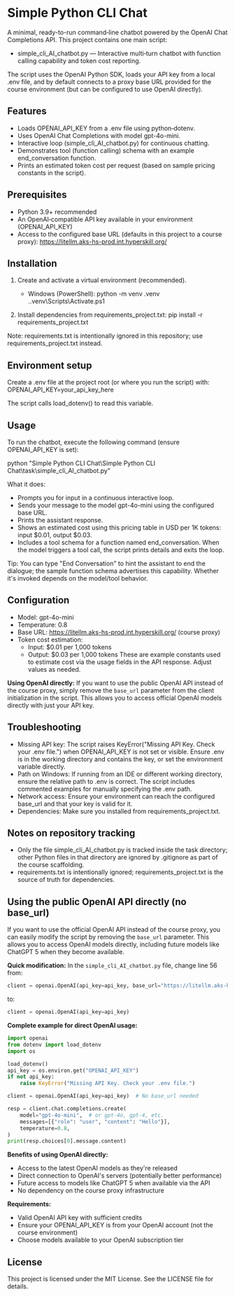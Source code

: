 # Simple Python CLI Chat

A minimal, ready-to-run command‑line chatbot powered by the OpenAI Chat Completions API. This project contains one main script:
- simple_cli_AI_chatbot.py — Interactive multi‑turn chatbot with function calling capability and token cost reporting.

The script uses the OpenAI Python SDK, loads your API key from a local .env file, and by default connects to a proxy base URL provided for the course environment (but can be configured to use OpenAI directly).


## Features
- Loads OPENAI_API_KEY from a .env file using python‑dotenv.
- Uses OpenAI Chat Completions with model gpt-4o-mini.
- Interactive loop (simple_cli_AI_chatbot.py) for continuous chatting.
- Demonstrates tool (function calling) schema with an example end_conversation function.
- Prints an estimated token cost per request (based on sample pricing constants in the script).


## Prerequisites
- Python 3.9+ recommended
- An OpenAI‑compatible API key available in your environment (OPENAI_API_KEY)
- Access to the configured base URL (defaults in this project to a course proxy):
  https://litellm.aks-hs-prod.int.hyperskill.org/


## Installation
1) Create and activate a virtual environment (recommended).
   - Windows (PowerShell):
     python -m venv .venv
     .\.venv\Scripts\Activate.ps1

2) Install dependencies from requirements_project.txt:
   pip install -r requirements_project.txt

Note: requirements.txt is intentionally ignored in this repository; use requirements_project.txt instead.


## Environment setup
Create a .env file at the project root (or where you run the script) with:
OPENAI_API_KEY=your_api_key_here

The script calls load_dotenv() to read this variable.


## Usage
To run the chatbot, execute the following command (ensure OPENAI_API_KEY is set):

python "Simple Python CLI Chat\Simple Python CLI Chat\task\simple_cli_AI_chatbot.py"

What it does:
- Prompts you for input in a continuous interactive loop.
- Sends your message to the model gpt-4o-mini using the configured base URL.
- Prints the assistant response.
- Shows an estimated cost using this pricing table in USD per 1K tokens: input $0.01, output $0.03.
- Includes a tool schema for a function named end_conversation. When the model triggers a tool call, the script prints details and exits the loop.

Tip: You can type "End Conversation" to hint the assistant to end the dialogue; the sample function schema advertises this capability. Whether it's invoked depends on the model/tool behavior.


## Configuration
- Model: gpt-4o-mini
- Temperature: 0.8
- Base URL: https://litellm.aks-hs-prod.int.hyperskill.org/ (course proxy)
- Token cost estimation:
  - Input: $0.01 per 1,000 tokens
  - Output: $0.03 per 1,000 tokens
  These are example constants used to estimate cost via the usage fields in the API response. Adjust values as needed.

**Using OpenAI directly:** If you want to use the public OpenAI API instead of the course proxy, simply remove the `base_url` parameter from the client initialization in the script. This allows you to access official OpenAI models directly with just your API key.


## Troubleshooting
- Missing API key: The script raises KeyError("Missing API Key. Check your .env file.") when OPENAI_API_KEY is not set or visible. Ensure .env is in the working directory and contains the key, or set the environment variable directly.
- Path on Windows: If running from an IDE or different working directory, ensure the relative path to .env is correct. The script includes commented examples for manually specifying the .env path.
- Network access: Ensure your environment can reach the configured base_url and that your key is valid for it.
- Dependencies: Make sure you installed from requirements_project.txt.


## Notes on repository tracking
- Only the file simple_cli_AI_chatbot.py is tracked inside the task directory; other Python files in that directory are ignored by .gitignore as part of the course scaffolding.
- requirements.txt is intentionally ignored; requirements_project.txt is the source of truth for dependencies.


## Using the public OpenAI API directly (no base_url)
If you want to use the official OpenAI API instead of the course proxy, you can easily modify the script by removing the `base_url` parameter. This allows you to access OpenAI models directly, including future models like ChatGPT 5 when they become available.

**Quick modification:** In the `simple_cli_AI_chatbot.py` file, change line 56 from:
```python
client = openai.OpenAI(api_key=api_key, base_url="https://litellm.aks-hs-prod.int.hyperskill.org/")
```
to:
```python
client = openai.OpenAI(api_key=api_key)
```

**Complete example for direct OpenAI usage:**
```python
import openai
from dotenv import load_dotenv
import os

load_dotenv()
api_key = os.environ.get("OPENAI_API_KEY")
if not api_key:
    raise KeyError("Missing API Key. Check your .env file.")

client = openai.OpenAI(api_key=api_key)  # No base_url needed

resp = client.chat.completions.create(
    model="gpt-4o-mini",  # or gpt-4o, gpt-4, etc.
    messages=[{"role": "user", "content": "Hello"}],
    temperature=0.8,
)
print(resp.choices[0].message.content)
```

**Benefits of using OpenAI directly:**
- Access to the latest OpenAI models as they're released
- Direct connection to OpenAI's servers (potentially better performance)
- Future access to models like ChatGPT 5 when available via the API
- No dependency on the course proxy infrastructure

**Requirements:**
- Valid OpenAI API key with sufficient credits
- Ensure your OPENAI_API_KEY is from your OpenAI account (not the course environment)
- Choose models available to your OpenAI subscription tier

## License
This project is licensed under the MIT License. See the LICENSE file for details.
